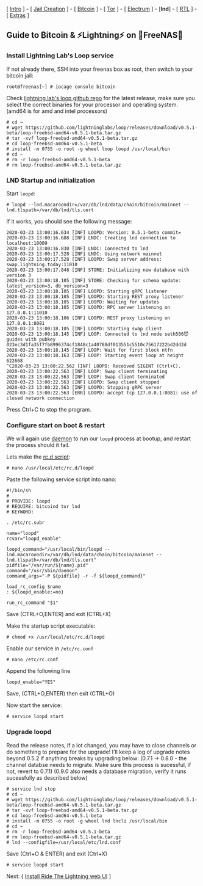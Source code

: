 [ [Intro](README.md) ] - [ [Jail Creation](freenas_1_jail_creation.md) ] - [ [Bitcoin](freenas_2_bitcoin.md) ] - [ [Tor](freenas_3_tor.md) ] - [ [Electrum](freenas_4_electrum.md) ] - [**lnd**] - [ [RTL](freenas_6_rtl.md) ] - [ [Extras](extras.md) ]

## Guide to ₿itcoin & ⚡Lightning️⚡ on 🦈FreeNAS🦈

### Install Lightning Lab's Loop service

If not already there, SSH into your freenas box as root, then switch to your bitcoin jail:
```
root@freenas[~] # iocage console bitcoin
```

Check [lightning lab's loop github repo](https://github.com/lightninglabs/loop/releases) for the latest release, make sure you select the correct binaries for your processor and operating system. (amd64 is for amd and intel processors)
```
# cd ~
# wget https://github.com/lightninglabs/loop/releases/download/v0.5.1-beta/loop-freebsd-amd64-v0.5.1-beta.tar.gz
# tar -xvf loop-freebsd-amd64-v0.5.1-beta.tar.gz
# cd loop-freebsd-amd64-v0.5.1-beta
# install -m 0755 -o root -g wheel loop loopd /usr/local/bin
# cd ~
# rm -r loop-freebsd-amd64-v0.5.1-beta
# rm loop-freebsd-amd64-v0.5.1-beta.tar.gz
```


### LND Startup and initialization
Start `loopd`:
```
# loopd --lnd.macaroondir=/var/db/lnd/data/chain/bitcoin/mainnet --lnd.tlspath=/var/db/lnd/tls.cert
```
If it works, you should see the following message:
```
2020-03-23 13:00:16.634 [INF] LOOPD: Version: 0.5.1-beta commit=
2020-03-23 13:00:16.688 [INF] LNDC: Creating lnd connection to localhost:10009
2020-03-23 13:00:16.830 [INF] LNDC: Connected to lnd
2020-03-23 13:00:17.528 [INF] LNDC: Using network mainnet
2020-03-23 13:00:17.528 [INF] LOOPD: Swap server address: swap.lightning.today:11010
2020-03-23 13:00:17.848 [INF] STORE: Initializing new database with version 3
2020-03-23 13:00:18.105 [INF] STORE: Checking for schema update: latest_version=3, db_version=3
2020-03-23 13:00:18.105 [INF] LOOPD: Starting gRPC listener
2020-03-23 13:00:18.105 [INF] LOOPD: Starting REST proxy listener
2020-03-23 13:00:18.105 [INF] LOOPD: Waiting for updates
2020-03-23 13:00:18.105 [INF] LOOPD: RPC server listening on 127.0.0.1:11010
2020-03-23 13:00:18.106 [INF] LOOPD: REST proxy listening on 127.0.0.1:8081
2020-03-23 13:00:18.105 [INF] LOOPD: Starting swap client
2020-03-23 13:00:18.145 [INF] LOOP: Connected to lnd node seth586😈guides with pubkey 023ec3d1fa35f7fb8996374cf1848c1a40788df013551c5510c75617222bd2dd2d
2020-03-23 13:00:18.145 [INF] LOOP: Wait for first block ntfn
2020-03-23 13:00:18.163 [INF] LOOP: Starting event loop at height 622668
^C2020-03-23 13:00:22.562 [INF] LOOPD: Received SIGINT (Ctrl+C).
2020-03-23 13:00:22.563 [INF] LOOP: Swap client terminating
2020-03-23 13:00:22.563 [INF] LOOP: Swap client terminated
2020-03-23 13:00:22.563 [INF] LOOPD: Swap client stopped
2020-03-23 13:00:22.563 [INF] LOOPD: Stopping gRPC server
2020-03-23 13:00:22.563 [ERR] LOOPD: accept tcp 127.0.0.1:8081: use of closed network connection
```
Press Ctrl+C to stop the program.

### Configure start on boot & restart

We will again use [daemon](https://www.freebsd.org/cgi/man.cgi?query=daemon) to run our `loopd` process at bootup, and restart the process should it fail.

Lets make the [rc.d script](https://www.freebsd.org/doc/en/articles/rc-scripting/):
```
# nano /usr/local/etc/rc.d/loopd
```
Paste the following service script into nano:
```
#!/bin/sh
#
# PROVIDE: loopd
# REQUIRE: bitcoind tor lnd
# KEYWORD:

. /etc/rc.subr

name="loopd"
rcvar="loopd_enable"

loopd_command="/usr/local/bin/loopd --lnd.macaroondir=/var/db/lnd/data/chain/bitcoin/mainnet --lnd.tlspath=/var/db/lnd/tls.cert"
pidfile="/var/run/${name}.pid"
command="/usr/sbin/daemon"
command_args="-P ${pidfile} -r -f ${loopd_command}"

load_rc_config $name
: ${loopd_enable:=no}

run_rc_command "$1"
```
Save (CTRL+O,ENTER) and exit (CTRL+X)

Make the startup script executable:
```
# chmod +x /usr/local/etc/rc.d/loopd
```

Enable our service in `/etc/rc.conf`
```
# nano /etc/rc.conf
```
Append the following line
```
loopd_enable="YES"
```
Save, (CTRL+O,ENTER) then exit (CTRL+O)

Now start the service:
```
# service loopd start
```

### Upgrade loopd
Read the release notes, if a lot changed, you may have to close channels or do something to prepare for the upgrade! I'll keep a log of upgrade notes beyond 0.5.2 if anything breaks by upgrading below:
(0.7.1 -> 0.8.0 - the channel databse needs to migrate. Make sure this process is sucessful, if not, revert to 0.7.1)
(0.9.0 also needs a database migration, verify it runs sucessfully as described below)
```
# service lnd stop
# cd ~
# wget https://github.com/lightninglabs/loop/releases/download/v0.5.1-beta/loop-freebsd-amd64-v0.5.1-beta.tar.gz
# tar -xvf loop-freebsd-amd64-v0.5.1-beta.tar.gz
# cd loop-freebsd-amd64-v0.5.1-beta
# install -m 0755 -o root -g wheel lnd lncli /usr/local/bin
# cd ~
# rm -r loop-freebsd-amd64-v0.5.1-beta
# rm loop-freebsd-amd64-v0.5.1-beta.tar.gz
# lnd --configfile=/usr/local/etc/lnd.conf
```
Save (Ctrl+O & ENTER) and exit (Ctrl+X)

```
# service loopd start
```

Next: { [Install Ride The Lightning web UI](freenas_6_rtl.md) ]
